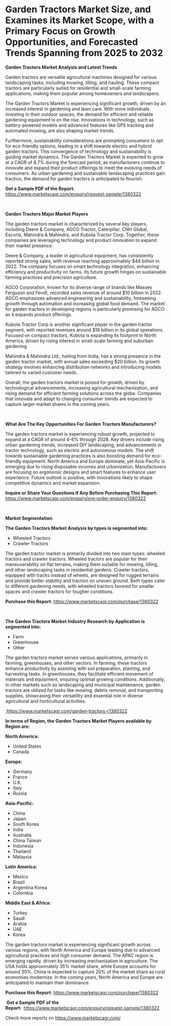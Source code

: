 <p><h1>Garden Tractors Market Size, and Examines its Market Scope, with a Primary Focus on Growth Opportunities, and Forecasted Trends Spanning from 2025 to 2032</h1></p><p><strong>Garden Tractors Market Analysis and Latest Trends</strong></p>
<p><p>Garden tractors are versatile agricultural machines designed for various landscaping tasks, including mowing, tilling, and hauling. These compact tractors are particularly suited for residential and small-scale farming applications, making them popular among homeowners and landscapers.</p><p>The Garden Tractors Market is experiencing significant growth, driven by an increased interest in gardening and lawn care. With more individuals investing in their outdoor spaces, the demand for efficient and reliable gardening equipment is on the rise. Innovations in technology, such as battery-powered models and advanced features like GPS tracking and automated mowing, are also shaping market trends. </p><p>Furthermore, sustainability considerations are prompting consumers to opt for eco-friendly options, leading to a shift towards electric and hybrid garden tractors. This convergence of technology and sustainability is guiding market dynamics. The Garden Tractors Market is expected to grow at a CAGR of 8.7% during the forecast period, as manufacturers continue to innovate and expand their product offerings to meet the evolving needs of consumers. As urban gardening and sustainable landscaping practices gain traction, the demand for garden tractors is anticipated to flourish.</p></p>
<p><strong>Get a Sample PDF of the Report:&nbsp;</strong> <a href="https://www.marketscagr.com/enquiry/request-sample/1380322?utm_campaign=3552&utm_medium=2&utm_source=Github&utm_content=ia&utm_term=11042025&utm_id=garden-tractors">https://www.marketscagr.com/enquiry/request-sample/1380322</a></p>
<p>&nbsp;</p>
<p><strong>Garden Tractors Major Market Players</strong></p>
<p><p>The garden tractors market is characterized by several key players, including Deere & Company, AGCO Tractor, Caterpillar, CNH Global, Escorts, Mahindra & Mahindra, and Kubota Tractor Corp. Together, these companies are leveraging technology and product innovation to expand their market presence.</p><p>Deere & Company, a leader in agricultural equipment, has consistently reported strong sales, with revenue reaching approximately $44 billion in 2022. The company focuses on smart technology integration, enhancing efficiency and productivity on farms. Its future growth hinges on sustainable farming practices and precision agriculture.</p><p>AGCO Corporation, known for its diverse range of brands like Massey Ferguson and Fendt, recorded sales revenue of around $10 billion in 2022. AGCO emphasizes advanced engineering and sustainability, foreseeing growth through automation and increasing global food demand. The market for garden tractors in developing regions is particularly promising for AGCO as it expands product offerings.</p><p>Kubota Tractor Corp is another significant player in the garden tractor segment, with reported revenues around $18 billion in its global operations. Focused on compact tractors, Kubota is expanding its footprint in North America, driven by rising interest in small-scale farming and suburban gardening. </p><p>Mahindra & Mahindra Ltd., hailing from India, has a strong presence in the garden tractor market, with annual sales exceeding $20 billion. Its growth strategy involves enhancing distribution networks and introducing models tailored to varied customer needs.</p><p>Overall, the garden tractors market is poised for growth, driven by technological advancements, increasing agricultural mechanization, and rising demand for efficient farming solutions across the globe. Companies that innovate and adapt to changing consumer trends are expected to capture larger market shares in the coming years.</p></p>
<p>&nbsp;</p>
<p><strong>What Are The Key Opportunities For Garden Tractors Manufacturers?</strong></p>
<p><p>The garden tractors market is experiencing robust growth, projected to expand at a CAGR of around 4-6% through 2028. Key drivers include rising urban gardening trends, increased DIY landscaping, and advancements in tractor technology, such as electric and autonomous models. The shift towards sustainable gardening practices is also boosting demand for eco-friendly equipment. North America and Europe dominate, yet Asia-Pacific is emerging due to rising disposable incomes and urbanization. Manufacturers are focusing on ergonomic designs and smart features to enhance user experience. Future outlook is positive, with innovations likely to shape competitive dynamics and market expansion.</p></p>
<p><strong>Inquire or Share Your Questions If Any Before Purchasing This Report:</strong> <a href="https://www.marketscagr.com/enquiry/pre-order-enquiry/1380322?utm_campaign=3552&utm_medium=2&utm_source=Github&utm_content=ia&utm_term=11042025&utm_id=garden-tractors">https://www.marketscagr.com/enquiry/pre-order-enquiry/1380322</a></p>
<p>&nbsp;</p>
<p><strong>Market Segmentation</strong></p>
<p><strong>The Garden Tractors Market Analysis by types is segmented into:</strong></p>
<p><ul><li>Wheeled Tractors</li><li>Crawler Tractors</li></ul></p>
<p><p>The garden tractor market is primarily divided into two main types: wheeled tractors and crawler tractors. Wheeled tractors are popular for their maneuverability on flat terrains, making them suitable for mowing, tilling, and other landscaping tasks in residential gardens. Crawler tractors, equipped with tracks instead of wheels, are designed for rugged terrains and provide better stability and traction on uneven ground. Both types cater to different gardening needs, with wheeled tractors favored for smaller spaces and crawler tractors for tougher conditions.</p></p>
<p><strong>Purchase this Report:&nbsp;</strong><a href="https://www.marketscagr.com/purchase/1380322?utm_campaign=3552&utm_medium=2&utm_source=Github&utm_content=ia&utm_term=11042025&utm_id=garden-tractors">https://www.marketscagr.com/purchase/1380322</a></p>
<p>&nbsp;</p>
<p><strong>The Garden Tractors Market Industry Research by Application is segmented into:</strong></p>
<p><ul><li>Farm</li><li>Greenhouse</li><li>Other</li></ul></p>
<p><p>The garden tractors market serves various applications, primarily in farming, greenhouses, and other sectors. In farming, these tractors enhance productivity by assisting with soil preparation, planting, and harvesting tasks. In greenhouses, they facilitate efficient movement of materials and equipment, ensuring optimal growing conditions. Additionally, in other markets such as landscaping and municipal maintenance, garden tractors are utilized for tasks like mowing, debris removal, and transporting supplies, showcasing their versatility and essential role in diverse agricultural and horticultural activities.</p></p>
<p><a href="https://www.marketscagr.com/garden-tractors-r1380322?utm_campaign=3552&utm_medium=2&utm_source=Github&utm_content=ia&utm_term=11042025&utm_id=garden-tractors">&nbsp;https://www.marketscagr.com/garden-tractors-r1380322</a></p>
<p><strong>In terms of Region, the Garden Tractors Market Players available by Region are:</strong></p>
<p>
    <p> <strong> North America: </strong>
        <ul>
            <li>United States</li>
            <li>Canada</li>
        </ul>
        </p> 
    <p> <strong> Europe: </strong>
        <ul>
            <li>Germany</li>
            <li>France</li>
            <li>U.K.</li>
            <li>Italy</li>
            <li>Russia</li>
        </ul>
        </p> 
    <p> <strong> Asia-Pacific: </strong>
        <ul>
            <li>China</li>
            <li>Japan</li>
            <li>South Korea</li>
            <li>India</li>
            <li>Australia</li>
            <li>China Taiwan</li>
            <li>Indonesia</li>
            <li>Thailand</li>
            <li>Malaysia</li>
        </ul>
        </p> 
    <p> <strong> Latin America: </strong>
        <ul>
            <li>Mexico</li>
            <li>Brazil</li>
            <li>Argentina Korea</li>
            <li>Colombia</li>
        </ul>
        </p> 
    <p> <strong> Middle East & Africa: </strong>
        <ul>
            <li>Turkey</li>
            <li>Saudi</li>
            <li>Arabia</li>
            <li>UAE</li>
            <li>Korea</li>
        </ul>
    </p>
    </p>
<p><p>The garden tractors market is experiencing significant growth across various regions, with North America and Europe leading due to advanced agricultural practices and high consumer demand. The APAC region is emerging rapidly, driven by increasing mechanization in agriculture. The USA holds approximately 35% market share, while Europe accounts for around 30%. China is expected to capture 20% of the market share as rural economies modernize. In the coming years, North America and Europe are anticipated to maintain their dominance.</p></p>
<p><strong>Purchase this Report: </strong><a href="https://www.marketscagr.com/purchase/1380322?utm_campaign=3552&utm_medium=2&utm_source=Github&utm_content=ia&utm_term=11042025&utm_id=garden-tractors">https://www.marketscagr.com/purchase/1380322</a></p>
<p>&nbsp;<strong>Get a Sample PDF of the Report:&nbsp;&nbsp;</strong><a href="https://www.marketscagr.com/enquiry/request-sample/1380322?utm_campaign=3552&utm_medium=2&utm_source=Github&utm_content=ia&utm_term=11042025&utm_id=garden-tractors">https://www.marketscagr.com/enquiry/request-sample/1380322</a></p>
<p><strong></strong></p>
<p>Check more reports on <a href="https://www.marketscagr.com/?utm_campaign=3552&utm_medium=2&utm_source=Github&utm_content=ia&utm_term=11042025&utm_id=garden-tractors">https://www.marketscagr.com/</a></p>